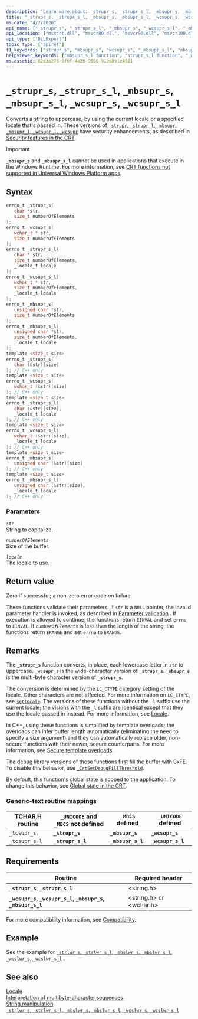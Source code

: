 ```yaml
---
description: "Learn more about: _strupr_s, _strupr_s_l, _mbsupr_s, _mbsupr_s_l, _wcsupr_s, _wcsupr_s_l"
title: "_strupr_s, _strupr_s_l, _mbsupr_s, _mbsupr_s_l, _wcsupr_s, _wcsupr_s_l"
ms.date: "4/2/2020"
api_name: ["_strupr_s", "_strupr_s_l", "_mbsupr_s", "_wcsupr_s_l", "_mbsupr_s_l", "_wcsupr_s", "_o__mbsupr_s", "_o__mbsupr_s_l", "_o__strupr_s", "_o__strupr_s_l", "_o__wcsupr_s", "_o__wcsupr_s_l"]
api_location: ["msvcrt.dll", "msvcr80.dll", "msvcr90.dll", "msvcr100.dll", "msvcr100_clr0400.dll", "msvcr110.dll", "msvcr110_clr0400.dll", "msvcr120.dll", "msvcr120_clr0400.dll", "ucrtbase.dll", "api-ms-win-crt-multibyte-l1-1-0.dll", "api-ms-win-crt-string-l1-1-0.dll", "api-ms-win-crt-private-l1-1-0.dll"]
api_type: ["DLLExport"]
topic_type: ["apiref"]
f1_keywords: ["strupr_s", "mbsupr_s", "wcsupr_s", "_mbsupr_s_l", "mbsupr_s_l", "wcsupr_s_l", "_wcsupr_s", "_tcsupr_s_l", "_mbsupr_s", "_tcsupr_s", "strupr_s_l", "_wcsupr_s_l", "_strupr_s", "_strupr_s_l"]
helpviewer_keywords: ["mbsupr_s_l function", "strupr_s_l function", "_wcsupr_s_l function", "_tcsupr_s_l function", "mbsupr_s function", "_wcsupr_s function", "uppercase, converting strings to", "tcsupr_s function", "string conversion [C++], case", "strupr_s function", "wcsupr_s_l function", "_mbsupr_s function", "_mbsupr_s_l function", "_strupr_s_l function", "tcsupr_s_l function", "strings [C++], case", "converting case, CRT functions", "_tcsupr_s function", "strings [C++], converting case", "_strupr_s function", "wcsupr_s function"]
ms.assetid: 82d3a273-9f6f-4a26-9560-919d891e4581
---
```

# `_strupr_s`, `_strupr_s_l`, `_mbsupr_s`, `_mbsupr_s_l`, `_wcsupr_s`, `_wcsupr_s_l`

Converts a string to uppercase, by using the current locale or a specified locale that's passed in. These versions of [`_strupr`, `_strupr_l`, `_mbsupr`, `_mbsupr_l`, `_wcsupr_l`, `_wcsupr`](strupr-strupr-l-mbsupr-mbsupr-l-wcsupr-l-wcsupr.md) have security enhancements, as described in [Security features in the CRT](../security-features-in-the-crt.md).

> [!IMPORTANT]
> **`_mbsupr_s`** and **`_mbsupr_s_l`** cannot be used in applications that execute in the Windows Runtime. For more information, see [CRT functions not supported in Universal Windows Platform apps](../../cppcx/crt-functions-not-supported-in-universal-windows-platform-apps.md).

## Syntax

```C
errno_t _strupr_s(
   char *str,
   size_t numberOfElements
);
errno_t _wcsupr_s(
   wchar_t * str,
   size_t numberOfElements
);
errno_t _strupr_s_l(
   char * str,
   size_t numberOfElements,
   _locale_t locale
);
errno_t _wcsupr_s_l(
   wchar_t * str,
   size_t numberOfElements,
   _locale_t locale
);
errno_t _mbsupr_s(
   unsigned char *str,
   size_t numberOfElements
);
errno_t _mbsupr_s_l(
   unsigned char *str,
   size_t numberOfElements,
   _locale_t locale
);
template <size_t size>
errno_t _strupr_s(
   char (&str)[size]
); // C++ only
template <size_t size>
errno_t _wcsupr_s(
   wchar_t (&str)[size]
); // C++ only
template <size_t size>
errno_t _strupr_s_l(
   char (&str)[size],
   _locale_t locale
); // C++ only
template <size_t size>
errno_t _wcsupr_s_l(
   wchar_t (&str)[size],
   _locale_t locale
); // C++ only
template <size_t size>
errno_t _mbsupr_s(
   unsigned char (&str)[size]
); // C++ only
template <size_t size>
errno_t _mbsupr_s_l(
   unsigned char (&str)[size],
   _locale_t locale
); // C++ only
```

### Parameters

*`str`*\
String to capitalize.

*`numberOfElements`*\
Size of the buffer.

*`locale`*\
The locale to use.

## Return value

Zero if successful; a non-zero error code on failure.

These functions validate their parameters. If *`str`* is a `NULL` pointer, the invalid parameter handler is invoked, as described in [Parameter validation](../parameter-validation.md) . If execution is allowed to continue, the functions return `EINVAL` and set `errno` to `EINVAL`. If *`numberOfElements`* is less than the length of the string, the functions return `ERANGE` and set `errno` to `ERANGE`.

## Remarks

The **`_strupr_s`** function converts, in place, each lowercase letter in *`str`* to uppercase. **`_wcsupr_s`** is the wide-character version of **`_strupr_s`**. **`_mbsupr_s`** is the multi-byte character version of **`_strupr_s`**.

The conversion is determined by the `LC_CTYPE` category setting of the locale. Other characters are not affected. For more information on `LC_CTYPE`, see [`setlocale`](setlocale-wsetlocale.md). The versions of these functions without the `_l` suffix use the current locale; the visions with the `_l` suffix are identical except that they use the locale passed in instead. For more information, see [Locale](../locale.md).

In C++, using these functions is simplified by template overloads; the overloads can infer buffer length automatically (eliminating the need to specify a size argument) and they can automatically replace older, non-secure functions with their newer, secure counterparts. For more information, see [Secure template overloads](../secure-template-overloads.md).

The debug library versions of these functions first fill the buffer with 0xFE. To disable this behavior, use [`_CrtSetDebugFillThreshold`](crtsetdebugfillthreshold.md).

By default, this function's global state is scoped to the application. To change this behavior, see [Global state in the CRT](../global-state.md).

### Generic-text routine mappings

|TCHAR.H routine|`_UNICODE` and `_MBCS` not defined|`_MBCS` defined|`_UNICODE` defined|
|---------------------|------------------------------------|--------------------|-----------------------|
|`_tcsupr_s`|**`_strupr_s`**|**`_mbsupr_s`**|**`_wcsupr_s`**|
|`_tcsupr_s_l`|**`_strupr_s_l`**|**`_mbsupr_s_l`**|**`_wcsupr_s_l`**|

## Requirements

|Routine|Required header|
|-------------|---------------------|
|**`_strupr_s`**, **`_strupr_s_l`**|\<string.h>|
|**`_wcsupr_s`**, **`_wcsupr_s_l`**, **`_mbsupr_s`**, **`_mbsupr_s_l`**|\<string.h> or \<wchar.h>|

For more compatibility information, see [Compatibility](../compatibility.md).

## Example

See the example for [`_strlwr_s`, `_strlwr_s_l`, `_mbslwr_s`, `_mbslwr_s_l`, `_wcslwr_s`, `_wcslwr_s_l`](strlwr-s-strlwr-s-l-mbslwr-s-mbslwr-s-l-wcslwr-s-wcslwr-s-l.md) .

## See also

[Locale](../locale.md)\
[Interpretation of multibyte-character sequences](../interpretation-of-multibyte-character-sequences.md)\
[String manipulation](../string-manipulation-crt.md)\
[`_strlwr_s`, `_strlwr_s_l`, `_mbslwr_s`, `_mbslwr_s_l`, `_wcslwr_s`, `_wcslwr_s_l`](strlwr-s-strlwr-s-l-mbslwr-s-mbslwr-s-l-wcslwr-s-wcslwr-s-l.md)
